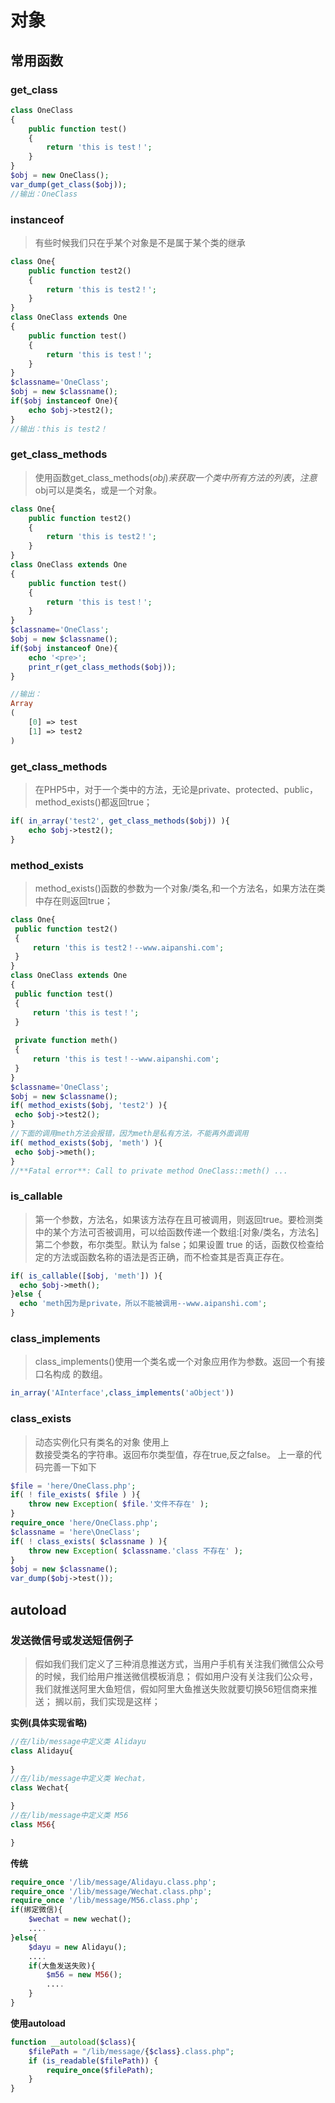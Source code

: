 # 对象
## 常用函数

### get_class

```php
class OneClass 
{
    public function test()
    {
        return 'this is test！';
    }
}
$obj = new OneClass();
var_dump(get_class($obj));
//输出：OneClass
```

### instanceof

>有些时候我们只在乎某个对象是不是属于某个类的继承  


```php
class One{
    public function test2()
    {
        return 'this is test2！';
    }
}
class OneClass extends One
{
    public function test()
    {
        return 'this is test！';
    }
}
$classname='OneClass';
$obj = new $classname();
if($obj instanceof One){
    echo $obj->test2();
}
//输出：this is test2！
```

### get_class_methods

>使用函数get_class_methods($obj)来获取一个类中所有方法的列表，注意$obj可以是类名，或是一个对象。


```php
class One{
    public function test2()
    {
        return 'this is test2！';
    }
}
class OneClass extends One
{
    public function test()
    {
        return 'this is test！';
    }
}
$classname='OneClass';
$obj = new $classname();
if($obj instanceof One){
    echo '<pre>';
    print_r(get_class_methods($obj));
}

//输出：
Array
(
    [0] => test
    [1] => test2
)
```

### get_class_methods

>在PHP5中，对于一个类中的方法，无论是private、protected、public，method_exists()都返回true；


```php
if( in_array('test2', get_class_methods($obj)) ){
    echo $obj->test2();
}


```

### method_exists

> method_exists()函数的参数为一个对象/类名,和一个方法名，如果方法在类中存在则返回true；


```php
class One{
 public function test2()
 {
     return 'this is test2！--www.aipanshi.com';
 }
}
class OneClass extends One
{
 public function test()
 {
     return 'this is test！';
 }
    
 private function meth()
 {
     return 'this is test！--www.aipanshi.com';
 }
}
$classname='OneClass';
$obj = new $classname();
if( method_exists($obj, 'test2') ){
 echo $obj->test2();
}
//下面的调用meth方法会报错，因为meth是私有方法，不能再外面调用
if( method_exists($obj, 'meth') ){
 echo $obj->meth();
}
//**Fatal error**: Call to private method OneClass::meth() ...


```

### is_callable

>第一个参数，方法名，如果该方法存在且可被调用，则返回true。要检测类中的某个方法可否被调用，可以给函数传递一个数组:[对象/类名，方法名]  
>第二个参数，布尔类型。默认为 false；如果设置 true 的话，函数仅检查给定的方法或函数名称的语法是否正确，而不检查其是否真正存在。  


```php
if( is_callable([$obj, 'meth']) ){
  echo $obj->meth();
}else {
  echo 'meth因为是private，所以不能被调用--www.aipanshi.com';
}


```

### class_implements

>class_implements()使用一个类名或一个对象应用作为参数。返回一个有接口名构成 的数组。


```php
in_array('AInterface',class_implements('aObject'))

```

### class_exists
>动态实例化只有类名的对象 使用上  
>数接受类名的字符串。返回布尔类型值，存在true,反之false。 上一章的代码完善一下如下  


```php
$file = 'here/OneClass.php';
if( ! file_exists( $file ) ){
    throw new Exception( $file.'文件不存在' );
}
require_once 'here/OneClass.php';
$classname = 'here\OneClass';
if( ! class_exists( $classname ) ){
    throw new Exception( $classname.'class 不存在' );
}
$obj = new $classname();
var_dump($obj->test());

```


## autoload

### 发送微信号或发送短信例子
>假如我们我们定义了三种消息推送方式，当用户手机有关注我们微信公众号的时候，我们给用户推送微信模板消息； 假如用户没有关注我们公众号，我们就推送阿里大鱼短信，假如阿里大鱼推送失败就要切换56短信商来推送； 搁以前，我们实现是这样；  

**实例(具体实现省略)**

```php
//在/lib/message中定义类 Alidayu
class Alidayu{
	
}
//在/lib/message中定义类 Wechat，
class Wechat{

}
//在/lib/message中定义类 M56
class M56{

}

```

**传统**
```php
require_once '/lib/message/Alidayu.class.php';
require_once '/lib/message/Wechat.class.php';
require_once '/lib/message/M56.class.php';
if(绑定微信){
	$wechat = new wechat();
	....
}else{
	$dayu = new Alidayu();
	....
	if(大鱼发送失败){
		$m56 = new M56();
		....
	}
}

```

**使用autoload**


```php
function __autoload($class){
	$filePath = "/lib/message/{$class}.class.php";
	if (is_readable($filePath)) {
		require_once($filePath);
	}
}

```